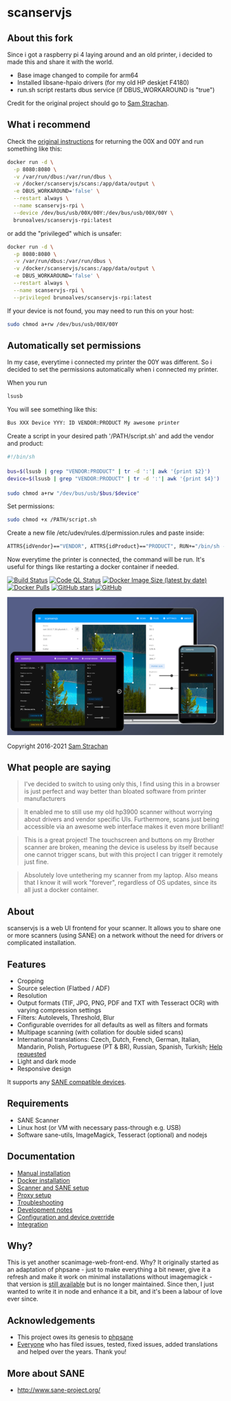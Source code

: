 # scanservjs

## About this fork

Since i got a raspberry pi 4 laying around and an old printer, i decided to made this and share it with the world.

* Base image changed to compile for arm64
* Installed libsane-hpaio drivers (for my old HP deskjet F4180)
* run.sh script restarts dbus service (if DBUS_WORKAROUND is "true")

Credit for the original project should go to [Sam Strachan](https://github.com/sbs20). 

## What i recommend

Check the [original instructions](https://github.com/sbs20/scanservjs/blob/master/docs/docker.md) for returning the 00X and 00Y and run something like this:

```sh
docker run -d \
  -p 8080:8080 \
  -v /var/run/dbus:/var/run/dbus \
  -v /docker/scanservjs/scans:/app/data/output \
  -e DBUS_WORKAROUND='false' \
  --restart always \
  --name scanservjs-rpi \
  --device /dev/bus/usb/00X/00Y:/dev/bus/usb/00X/00Y \
  brunoalves/scanservjs-rpi:latest
```

or add the "privileged" which is unsafer:

```sh
docker run -d \
  -p 8080:8080 \
  -v /var/run/dbus:/var/run/dbus \
  -v /docker/scanservjs/scans:/app/data/output \
  -e DBUS_WORKAROUND='false' \
  --restart always \
  --name scanservjs-rpi \
  --privileged brunoalves/scanservjs-rpi:latest
```

If your device is not found, you may need to run this on your host:
```sh
sudo chmod a+rw /dev/bus/usb/00X/00Y
```

## Automatically set permissions

In my case, everytime i connected my printer the 00Y was different. So i decided to set the permissions automatically when i connected my printer.

When you run
```sh
lsusb
```

You will see something like this:
```sh
Bus XXX Device YYY: ID VENDOR:PRODUCT My awesome printer
```

Create a script in your desired path '/PATH/script.sh' and add the vendor and product:
```sh
#!/bin/sh

bus=$(lsusb | grep "VENDOR:PRODUCT" | tr -d ':'| awk '{print $2}')
device=$(lsusb | grep "VENDOR:PRODUCT" | tr -d ':'| awk '{print $4}')

sudo chmod a+rw "/dev/bus/usb/$bus/$device"
```

Set permissions:
```sh
sudo chmod +x /PATH/script.sh
```

Create a new file /etc/udev/rules.d/permission.rules and paste inside:
```sh
ATTRS{idVendor}=="VENDOR", ATTRS{idProduct}=="PRODUCT", RUN+="/bin/sh -c '/PATH/script.sh'"
```

Now everytime the printer is connected, the command will be run. It's useful for things like restarting a docker container if needed.

[![Build Status](https://img.shields.io/github/workflow/status/sbs20/scanservjs/NodeCI?style=for-the-badge)](https://github.com/sbs20/scanservjs/actions)
[![Code QL Status](https://img.shields.io/github/workflow/status/sbs20/scanservjs/CodeQL?label=CodeQL&style=for-the-badge)](https://github.com/sbs20/scanservjs/actions)
[![Docker Image Size (latest by date)](https://img.shields.io/docker/image-size/sbs20/scanservjs?style=for-the-badge)](https://hub.docker.com/r/sbs20/scanservjs)
[![Docker Pulls](https://img.shields.io/docker/pulls/sbs20/scanservjs?style=for-the-badge)](https://hub.docker.com/r/sbs20/scanservjs)
[![GitHub stars](https://img.shields.io/github/stars/sbs20/scanservjs?label=Github%20stars&style=for-the-badge)](https://github.com/sbs20/scanservjs)
[![GitHub](https://img.shields.io/github/license/sbs20/scanservjs?style=for-the-badge)](https://github.com/sbs20/scanservjs/blob/master/LICENSE.md)

![screenshot](https://github.com/sbs20/scanservjs/raw/master/docs/screen0.jpg)

Copyright 2016-2021 [Sam Strachan](https://github.com/sbs20)

## What people are saying

> I've decided to switch to using only this, I find using this in a browser is
> just perfect and way better than bloated software from printer manufacturers


> It enabled me to still use my old hp3900 scanner without worrying about
> drivers and vendor specific UIs. Furthermore, scans just being accessible via
> an awesome web interface makes it even more brilliant!


> This is a great project! The touchscreen and buttons on my Brother scanner are
> broken, meaning the device is useless by itself because one cannot trigger
> scans, but with this project I can trigger it remotely just fine.


> Absolutely love untethering my scanner from my laptop. Also means that I know
> it will work "forever", regardless of OS updates, since its all just a docker
> container.

## About

scanservjs is a web UI frontend for your scanner. It allows you to share one or
more scanners (using SANE) on a network without the need for drivers or
complicated installation.

## Features

* Cropping
* Source selection (Flatbed / ADF)
* Resolution
* Output formats (TIF, JPG, PNG, PDF and TXT with Tesseract OCR) with varying
  compression settings
* Filters: Autolevels, Threshold, Blur
* Configurable overrides for all defaults as well as filters and formats
* Multipage scanning (with collation for double sided scans)
* International translations: Czech, Dutch, French, German, Italian, Mandarin,
  Polish, Portuguese (PT & BR), Russian, Spanish, Turkish;
  [Help requested](https://github.com/sbs20/scanservjs/issues/154)
* Light and dark mode
* Responsive design

It supports any
[SANE compatible devices](http://www.sane-project.org/sane-supported-devices.html).

## Requirements

* SANE Scanner
* Linux host (or VM with necessary pass-through e.g. USB)
* Software sane-utils, ImageMagick, Tesseract (optional) and nodejs

## Documentation

* [Manual installation](docs/install.md)
* [Docker installation](docs/docker.md)
* [Scanner and SANE setup](docs/sane.md)
* [Proxy setup](docs/proxy.md)
* [Troubleshooting](docs/troubleshooting.md)
* [Development notes](docs/development.md)
* [Configuration and device override](docs/config.md)
* [Integration](docs/integration.md)

## Why?

This is yet another scanimage-web-front-end. Why? It originally started as an
adaptation of phpsane - just to make everything a bit newer, give it a refresh
and make it work on minimal installations without imagemagick - that version is
[still available](https://github.com/sbs20/scanserv) but is no longer
maintained. Since then, I just wanted to write it in node and enhance it a bit,
and it's been a labour of love ever since.

## Acknowledgements

 * This project owes its genesis to
   [phpsane](http://sourceforge.net/projects/phpsane/)
 * [Everyone](https://github.com/sbs20/scanservjs/graphs/contributors) who has
   filed issues, tested, fixed issues, added translations and helped over the
   years. Thank you!

## More about SANE

 * http://www.sane-project.org/
